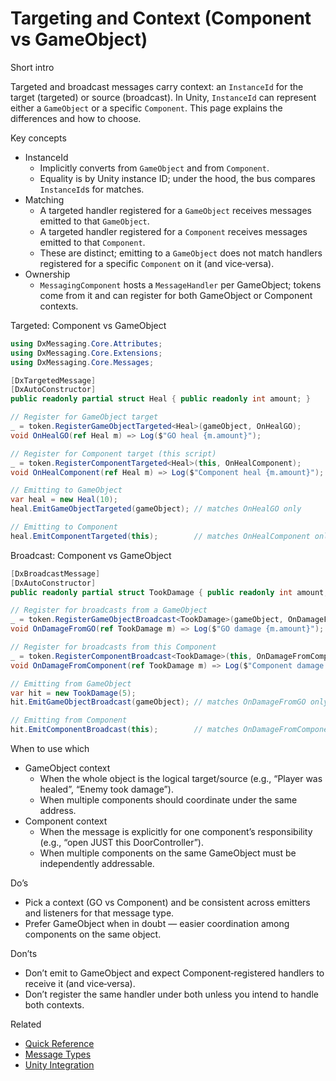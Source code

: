 # Targeting and Context (Component vs GameObject)

Short intro

Targeted and broadcast messages carry context: an `InstanceId` for the target (targeted) or source (broadcast). In Unity, `InstanceId` can represent either a `GameObject` or a specific `Component`. This page explains the differences and how to choose.

Key concepts

- InstanceId
  - Implicitly converts from `GameObject` and from `Component`.
  - Equality is by Unity instance ID; under the hood, the bus compares `InstanceId`s for matches.
- Matching
  - A targeted handler registered for a `GameObject` receives messages emitted to that `GameObject`.
  - A targeted handler registered for a `Component` receives messages emitted to that `Component`.
  - These are distinct; emitting to a `GameObject` does not match handlers registered for a specific `Component` on it (and vice‑versa).
- Ownership
  - `MessagingComponent` hosts a `MessageHandler` per GameObject; tokens come from it and can register for both GameObject or Component contexts.

Targeted: Component vs GameObject

```csharp
using DxMessaging.Core.Attributes;
using DxMessaging.Core.Extensions;
using DxMessaging.Core.Messages;

[DxTargetedMessage]
[DxAutoConstructor]
public readonly partial struct Heal { public readonly int amount; }

// Register for GameObject target
_ = token.RegisterGameObjectTargeted<Heal>(gameObject, OnHealGO);
void OnHealGO(ref Heal m) => Log($"GO heal {m.amount}");

// Register for Component target (this script)
_ = token.RegisterComponentTargeted<Heal>(this, OnHealComponent);
void OnHealComponent(ref Heal m) => Log($"Component heal {m.amount}");

// Emitting to GameObject
var heal = new Heal(10);
heal.EmitGameObjectTargeted(gameObject); // matches OnHealGO only

// Emitting to Component
heal.EmitComponentTargeted(this);        // matches OnHealComponent only
```

Broadcast: Component vs GameObject

```csharp
[DxBroadcastMessage]
[DxAutoConstructor]
public readonly partial struct TookDamage { public readonly int amount; }

// Register for broadcasts from a GameObject
_ = token.RegisterGameObjectBroadcast<TookDamage>(gameObject, OnDamageFromGO);
void OnDamageFromGO(ref TookDamage m) => Log($"GO damage {m.amount}");

// Register for broadcasts from this Component
_ = token.RegisterComponentBroadcast<TookDamage>(this, OnDamageFromComponent);
void OnDamageFromComponent(ref TookDamage m) => Log($"Component damage {m.amount}");

// Emitting from GameObject
var hit = new TookDamage(5);
hit.EmitGameObjectBroadcast(gameObject); // matches OnDamageFromGO only

// Emitting from Component
hit.EmitComponentBroadcast(this);        // matches OnDamageFromComponent only
```

When to use which

- GameObject context
  - When the whole object is the logical target/source (e.g., “Player was healed”, “Enemy took damage”).
  - When multiple components should coordinate under the same address.
- Component context
  - When the message is explicitly for one component’s responsibility (e.g., “open JUST this DoorController”).
  - When multiple components on the same GameObject must be independently addressable.

Do’s

- Pick a context (GO vs Component) and be consistent across emitters and listeners for that message type.
- Prefer GameObject when in doubt — easier coordination among components on the same object.

Don’ts

- Don’t emit to GameObject and expect Component‑registered handlers to receive it (and vice‑versa).
- Don’t register the same handler under both unless you intend to handle both contexts.

Related

- [Quick Reference](QuickReference.md)
- [Message Types](MessageTypes.md)
- [Unity Integration](UnityIntegration.md)

